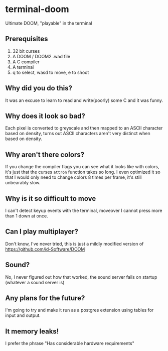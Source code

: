 # terminal-doom

Ultimate DOOM, "playable" in the terminal

## Prerequisites

1. 32 bit curses
2. A DOOM / DOOM2 .wad file
3. A C compiler
4. A terminal
5. q to select, wasd to move, e to shoot

## Why did you do this?
It was an excuse to learn to read and write(poorly) some C and it was funny.  

## Why does it look so bad?
Each pixel is converted to greyscale and then mapped to an ASCII character based on density, turns out ASCII characters aren't very distinct when based on density.

## Why aren't there colors?
If you change the compiler flags you can see what it looks like with colors, it's just that the curses `attron` function takes so long.  I even optimized it so that I would only need to change colors 8 times per frame, it's still unbearably slow.

## Why is it so difficult to move
I can't detect keyup events with the terminal, moveover I cannot press more than 1 down at once.  

## Can I play multiplayer?
Don't know, I've never tried, this is just a mildly modified version of https://github.com/id-Software/DOOM

## Sound?
No, I never figured out how that worked, the sound server fails on startup (whatever a sound server is)

## Any plans for the future?
I'm going to try and make it run as a postgres extension using tables for input and output.

## It memory leaks!
I prefer the phrase "Has considerable hardware requirements"
